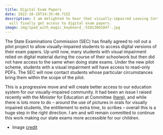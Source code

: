 ```yaml
---
title: Digital Exam Papers
date: 2022-10-18T14:35:48.715Z
description: I am delighted to hear that visually-impaired Leaving Cert students
  will finally get access to digital exam papers.
image: img/ipad_with_magic_keyboard_-51013601847-.jpg
---
```

The State Examinations Commission (SEC) has finally agreed to roll out a pilot project to allow visually-impaired students to access digital versions of their exam papers. Up until now, many students with visual impairment relied on digital material during the course of their schoolwork but then did not have access to the same when doing state exams. Under the new pilot scheme, students with a visual impairment will have access to read-only PDFs. The SEC will now contact students whose particular circumstances bring them within the scope of the pilot.

This is a progressive move and will create better access to our education system for our visually-impaired community. It had been an issue I raised recently with the Minister for Education at Committee ([here](https://neasahourigan.com/post/reasonable-accommodation-at-state-examinations/)), and while there is lots more to do – around the use of pictures in orals for visually impaired students, the entitlement to extra time, to scribes – overall this is a huge step in the right direction. I am and will remain committed to continue this work making our state exams more accessible for our children.

* Image [credit](https://commons.wikimedia.org/wiki/File:IPad_with_Magic_Keyboard_(51013601847).jpg)